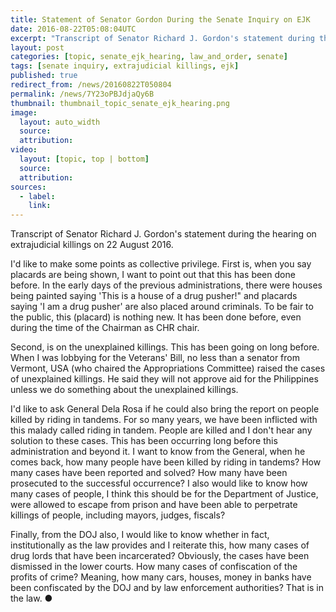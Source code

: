 ```yaml
---
title: Statement of Senator Gordon During the Senate Inquiry on EJK
date: 2016-08-22T05:08:04UTC
excerpt: "Transcript of Senator Richard J. Gordon's statement during the hearing on extrajudicial killings on 22 August 2016."
layout: post
categories: [topic, senate_ejk_hearing, law_and_order, senate]
tags: [senate inquiry, extrajudicial killings, ejk]
published: true
redirect_from: /news/20160822T050804
permalink: /news/7Y23oPBJdjaQy6B
thumbnail: thumbnail_topic_senate_ejk_hearing.png
image:
  layout: auto_width
  source: 
  attribution: 
video:
  layout: [topic, top | bottom]
  source: 
  attribution: 
sources:
  - label:
    link:
---
```


Transcript of Senator Richard J. Gordon's statement during the hearing on extrajudicial killings on 22 August 2016.

I'd like to make some points as collective privilege. First is, when you say placards are being shown, I want to point out that this has been done before. In the early days of the previous administrations, there were houses being painted saying 'This is a house of a drug pusher!" and placards saying 'I am a drug pusher' are also placed around criminals. To be fair to the public, this (placard) is nothing new. It has been done before, even during the time of the Chairman as CHR chair.

Second, is on the unexplained killings. This has been going on long before. When I was lobbying for the Veterans' Bill, no less than a senator from Vermont, USA (who chaired the Appropriations Committee) raised the cases of unexplained killings. He said they will not approve aid for the Philippines unless we do something about the unexplained killings.

I'd like to ask General Dela Rosa if he could also bring the report on people killed by riding in tandems. For so many years, we have been inflicted with this malady called riding in tandem. People are killed and I don't hear any solution to these cases. This has been occurring long before this administration and beyond it. I want to know from the General, when he comes back, how many people have been killed by riding in tandems? How many cases have been reported and solved? How many have been prosecuted to the successful occurrence? I also would like to know how many cases of people, I think this should be for the Department of Justice, were allowed to escape from prison and have been able to perpetrate killings of people, including mayors, judges, fiscals?

Finally, from the DOJ also, I would like to know whether in fact, institutionally as the law provides and I reiterate this, how many cases of drug lords that have been incarcerated? Obviously, the cases have been dismissed in the lower courts. How many cases of confiscation of the profits of crime? Meaning, how many cars, houses, money in banks have been confiscated by the DOJ and by law enforcement authorities? That is in the law.
&#x25cf;


